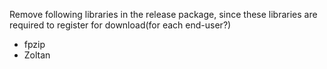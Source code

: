 Remove following libraries in the release package, since these libraries are required to register for download(for each end-user?)

* fpzip
* Zoltan
